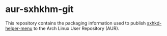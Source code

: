 # aur-sxhkhm-git

This repository contains the packaging information used to publish [sxhkd-helper-menu](https://github.com/fiskhest/sxhkd-helper-menu/) to the Arch Linux User Repository (AUR).
